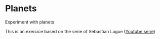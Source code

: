 # Planets
Experiment with planets

This is an exercice based on the serie of Sebastian Lague ([Youtube serie](https://www.youtube.com/playlist?list=PLFt_AvWsXl0cONs3T0By4puYy6GM22ko8))


